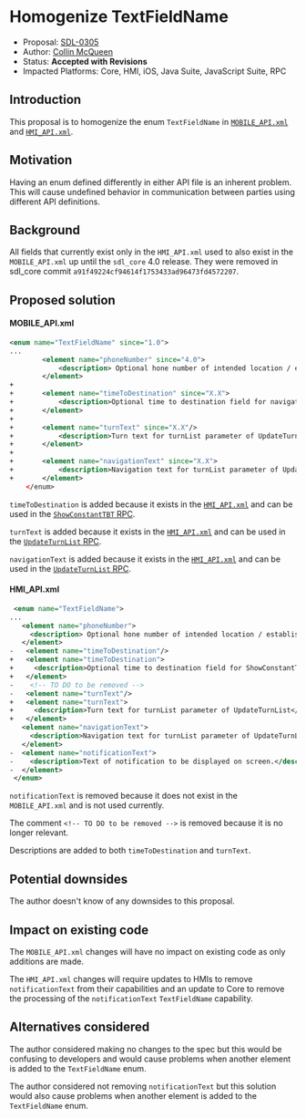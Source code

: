 # Homogenize TextFieldName

* Proposal: [SDL-0305](0305-homogenize-textfieldname.md)
* Author: [Collin McQueen](https://github.com/iCollin)
* Status: **Accepted with Revisions**
* Impacted Platforms: Core, HMI, iOS, Java Suite, JavaScript Suite, RPC

## Introduction

This proposal is to homogenize the enum `TextFieldName` in [`MOBILE_API.xml`](https://github.com/smartdevicelink/rpc_spec/blob/RPC-Generator/MOBILE_API.xml#L753) and [`HMI_API.xml`](https://github.com/smartdevicelink/sdl_core/blob/6.1.1/src/components/interfaces/HMI_API.xml#L539).

## Motivation

Having an enum defined differently in either API file is an inherent problem. This will cause undefined behavior in communication between parties using different API definitions.

## Background

All fields that currently exist only in the `HMI_API.xml` used to also exist in the `MOBILE_API.xml` up until the `sdl_core` 4.0 release. They were removed in sdl_core commit `a91f49224cf94614f1753433ad96473fd4572207`.

## Proposed solution

#### MOBILE_API.xml

```xml
<enum name="TextFieldName" since="1.0">
...
        <element name="phoneNumber" since="4.0">
            <description> Optional hone number of intended location / establishment (if applicable) for SendLocation.</description>
        </element>
+
+       <element name="timeToDestination" since="X.X">
+           <description>Optional time to destination field for navigationTexts parameter in ShowConstantTBT</description>
+       </element>
+
+       <element name="turnText" since="X.X"/>
+           <description>Turn text for turnList parameter of UpdateTurnList</description>
+       </element>
+
+       <element name="navigationText" since="X.X">
+           <description>Navigation text for turnList parameter of UpdateTurnList</description>
+       </element>
    </enum>
```

`timeToDestination` is added because it exists in the [`HMI_API.xml`](https://github.com/smartdevicelink/sdl_core/blob/6.1.1/src/components/interfaces/HMI_API.xml#L627) and can be used in the [`ShowConstantTBT` RPC](https://smartdevicelink.com/en/docs/hmi/master/navigation/showconstanttbt/).

`turnText` is added because it exists in the [`HMI_API.xml`](https://github.com/smartdevicelink/sdl_core/blob/6.1.1/src/components/interfaces/HMI_API.xml#L629) and can be used in the [`UpdateTurnList` RPC](https://smartdevicelink.com/en/docs/hmi/master/navigation/updateturnlist/).

`navigationText` is added because it exists in the [`HMI_API.xml`](https://github.com/smartdevicelink/sdl_core/blob/6.1.1/src/components/interfaces/HMI_API.xml#L630) and can be used in the [`UpdateTurnList` RPC](https://smartdevicelink.com/en/docs/hmi/master/navigation/updateturnlist/).

#### HMI_API.xml

```xml
 <enum name="TextFieldName">
...
   <element name="phoneNumber">
     <description> Optional hone number of intended location / establishment (if applicable) for SendLocation.</description>
   </element>
-   <element name="timeToDestination"/>
+   <element name="timeToDestination">
+     <description>Optional time to destination field for ShowConstantTBT</description>
+   </element>
-    <!-- TO DO to be removed -->
-   <element name="turnText"/>
+   <element name="turnText">
+     <description>Turn text for turnList parameter of UpdateTurnList</description>
+   </element>
   <element name="navigationText">
     <description>Navigation text for turnList parameter of UpdateTurnList</description>
   </element>
-  <element name="notificationText">
-    <description>Text of notification to be displayed on screen.</description>
-  </element>
 </enum>
```

`notificationText` is removed because it does not exist in the `MOBILE_API.xml` and is not used currently.

The comment `<!-- TO DO to be removed -->` is removed because it is no longer relevant.

Descriptions are added to both `timeToDestination` and `turnText`.

## Potential downsides

The author doesn't know of any downsides to this proposal.

## Impact on existing code

The `MOBILE_API.xml` changes will have no impact on existing code as only additions are made.

The `HMI_API.xml` changes will require updates to HMIs to remove `notificationText` from their capabilities and an update to Core to remove the processing of the `notificationText` `TextFieldName` capability.

## Alternatives considered

The author considered making no changes to the spec but this would be confusing to developers and would cause problems when another element is added to the `TextFieldName` enum.

The author considered not removing `notificationText` but this solution would also cause problems when another element is added to the `TextFieldName` enum.
